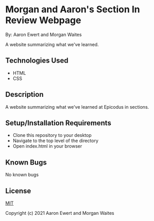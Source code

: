 # Morgan and Aaron's Section In Review Webpage

By: Aaron Ewert and Morgan Waites

A website summarizing what we've learned.

## Technologies Used

- HTML
- CSS

## Description

A website summarizing what we've learned at Epicodus in sections.

## Setup/Installation Requirements

- Clone this repository to your desktop
- Navigate to the top level of the directory
- Open index.html in your browser

## Known Bugs

No known bugs

## License

[MIT](https://opensource.org/licenses/MIT)

Copyright (c) 2021 Aaron Ewert and Morgan Waites
